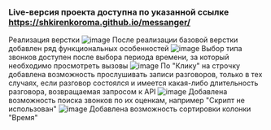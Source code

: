 ### Live-версия проекта доступна по указанной ссылке https://shkirenkoroma.github.io/messanger/
Реализация верстки
![image](https://user-images.githubusercontent.com/61347452/224052612-334b603a-2cc7-4fd9-9040-18e99d1dcbfa.png)
После реализации базовой верстки добавлен ряд функциональных особенностей
![image](https://user-images.githubusercontent.com/61347452/224052775-4c1b07c2-262d-49f3-922f-e719df21e20a.png)
Выбор типа звонков доступен после выбора периода времени, за который необходимо просмотреть вызовы
![image](https://user-images.githubusercontent.com/61347452/224052942-391f8790-9b30-44d2-99e5-db53016f2b0b.png)
По "Клику" на строчку добавлена возможность прослушивать записи разговоров, только в тех случаях, если разговор состоялся и имеется какая-либо длительность разговора, возвращаемая запросом к API 
![image](https://user-images.githubusercontent.com/61347452/224053209-2cfc5d15-7651-4aec-86b7-bf3270257b02.png)
Добавлена возможность поиска звонков по их оценкам, например "Скрипт не использован"
![image](https://user-images.githubusercontent.com/61347452/224053330-af2cb05d-ee95-46eb-8f64-89c8af41739d.png)
Добавлена возможность сортировки колонки "Время"
